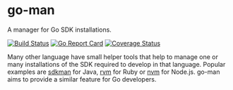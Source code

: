 # go-man
A manager for Go SDK installations.

[![Build Status](https://github.com/NoizeMe/go-man/workflows/Build/badge.svg)](https://github.com/NoizeMe/go-man/actions?query=workflow:Build)
[![Go Report Card](https://goreportcard.com/badge/github.com/NoizeMe/go-man)](https://goreportcard.com/report/github.com/NoizeMe/go-man)
[![Coverage Status](https://coveralls.io/repos/github/NoizeMe/go-man/badge.svg?branch=master)](https://coveralls.io/github/NoizeMe/go-man?branch=master)

Many other language have small helper tools that help to manage one or many installations of the SDK required to develop in
that language. Popular examples are [sdkman](https://sdkman.io/) for Java, [rvm](https://rvm.io/) for Ruby or
[nvm](https://github.com/nvm-sh/nvm) for Node.js. go-man aims to provide a similar feature for Go developers.
